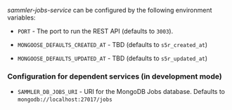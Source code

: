 
_sammler-jobs-service_ can be configured by the following environment variables:

- `PORT` - The port to run the REST API (defaults to `3003`).

- `MONGOOSE_DEFAULTS_CREATED_AT` - TBD (defaults to `s5r_created_at`)
- `MONGOOSE_DEFAULTS_UPDATED_AT` - TBD (defaults to `s5r_updated_at`)

### Configuration for dependent services (in development mode)

- `SAMMLER_DB_JOBS_URI` - URI for the MongoDB Jobs database. Defaults to `mongodb://localhost:27017/jobs`

